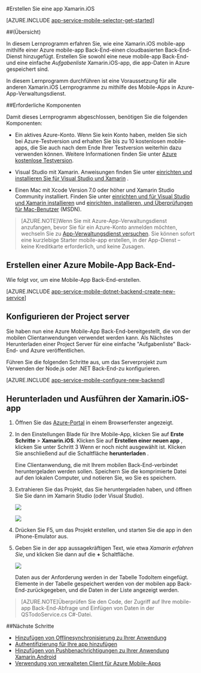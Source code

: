 <properties
    pageTitle="Erste Schritte mit Azure App Dienst Mobile-Apps für apps Xamarin.iOS | Microsoft Azure"
    description="Führen Sie dieses Lernprogramm zu ersten Schritten mit Mobile-Apps für die Entwicklung von Xamarin.iOS."
    services="app-service\mobile"
    documentationCenter="xamarin"
    authors="adrianhall"
    manager="dwrede"
    editor=""/>

<tags
    ms.service="app-service-mobile"
    ms.workload="na"
    ms.tgt_pltfrm="mobile-xamarin-ios"
    ms.devlang="dotnet"
    ms.topic="hero-article"
    ms.date="10/01/2016"
    ms.author="adrianha"/>


#<a name="create-a-xamarinios-app"></a>Erstellen Sie eine app Xamarin.iOS

[AZURE.INCLUDE [app-service-mobile-selector-get-started](../../includes/app-service-mobile-selector-get-started.md)]

##<a name="overview"></a>(Übersicht)

In diesem Lernprogramm erfahren Sie, wie eine Xamarin.iOS mobile-app mithilfe einer Azure mobile-app Back-End-einen cloudbasierten Back-End-Dienst hinzugefügt.  Erstellen Sie sowohl eine neue mobile-app Back-End- und eine einfache _Aufgabenliste_ Xamarin.iOS-app, die app-Daten in Azure gespeichert sind.

In diesem Lernprogramm durchführen ist eine Voraussetzung für alle anderen Xamarin.iOS Lernprogramme zu mithilfe des Mobile-Apps in Azure-App-Verwaltungsdienst.

##<a name="prerequisites"></a>Erforderliche Komponenten

Damit dieses Lernprogramm abgeschlossen, benötigen Sie die folgenden Komponenten:

* Ein aktives Azure-Konto. Wenn Sie kein Konto haben, melden Sie sich bei Azure-Testversion und erhalten Sie bis zu 10 kostenlosen mobile-apps, die Sie auch nach dem Ende Ihrer Testversion weiterhin dazu verwenden können. Weitere Informationen finden Sie unter [Azure kostenlose Testversion](https://azure.microsoft.com/pricing/free-trial/).

* Visual Studio mit Xamarin. Anweisungen finden Sie unter [einrichten und installieren Sie für Visual Studio und Xamarin](https://msdn.microsoft.com/library/mt613162.aspx) .

* Einen Mac mit Xcode Version 7.0 oder höher und Xamarin Studio Community installiert. Finden Sie unter [einrichten und für Visual Studio und Xamarin installieren](https://msdn.microsoft.com/library/mt613162.aspx) und [einrichten, installieren, und Überprüfungen für Mac-Benutzer](https://msdn.microsoft.com/library/mt488770.aspx) (MSDN).

>[AZURE.NOTE]Wenn Sie mit Azure-App-Verwaltungsdienst anzufangen, bevor Sie für ein Azure-Konto anmelden möchten, wechseln Sie zu [App-Verwaltungsdienst versuchen](https://tryappservice.azure.com/?appServiceName=mobile). Sie können sofort eine kurzlebige Starter mobile-app erstellen, in der App-Dienst – keine Kreditkarte erforderlich, und keine Zusagen.

## <a name="create-an-azure-mobile-app-backend"></a>Erstellen einer Azure Mobile-App Back-End-

Wie folgt vor, um eine Mobile-App Back-End-erstellen.

[AZURE.INCLUDE [app-service-mobile-dotnet-backend-create-new-service](../../includes/app-service-mobile-dotnet-backend-create-new-service.md)]

## <a name="configure-the-server-project"></a>Konfigurieren der Project server

Sie haben nun eine Azure Mobile-App Back-End-bereitgestellt, die von der mobilen Clientanwendungen verwendet werden kann. Als Nächstes Herunterladen einer Project Server für eine einfache "Aufgabenliste" Back-End- und Azure veröffentlichen.

Führen Sie die folgenden Schritte aus, um das Serverprojekt zum Verwenden der Node.js oder .NET Back-End-zu konfigurieren.

[AZURE.INCLUDE [app-service-mobile-configure-new-backend](../../includes/app-service-mobile-configure-new-backend.md)]

## <a name="download-and-run-the-xamarinios-app"></a>Herunterladen und Ausführen der Xamarin.iOS-app

1. Öffnen Sie das [Azure-Portal] in einem Browserfenster angezeigt.

2. In den Einstellungen Blade für Ihre Mobile-App, klicken Sie auf **Erste Schritte** > **Xamarin.iOS**. Klicken Sie auf **Erstellen einer neuen app** , klicken Sie unter Schritt 3 Wenn er noch nicht ausgewählt ist.  Klicken Sie anschließend auf die Schaltfläche **herunterladen** .

    Eine Clientanwendung, die mit Ihrem mobilen Back-End-verbindet heruntergeladen werden sollen. Speichern Sie die komprimierte Datei auf den lokalen Computer, und notieren Sie, wo Sie es speichern.

3. Extrahieren Sie das Projekt, das Sie heruntergeladen haben, und öffnen Sie Sie dann im Xamarin Studio (oder Visual Studio).

    ![][9]

    ![][8]

4. Drücken Sie F5, um das Projekt erstellen, und starten Sie die app in den iPhone-Emulator aus.

5. Geben Sie in der app aussagekräftigen Text, wie etwa _Xamarin erfahren Sie_, und klicken Sie dann auf die **+** Schaltfläche.

    ![][10]

    Daten aus der Anforderung werden in der Tabelle TodoItem eingefügt. Elemente in der Tabelle gespeichert werden von der mobilen app Back-End-zurückgegeben, und die Daten in der Liste angezeigt werden.

>[AZURE.NOTE]Überprüfen Sie den Code, der Zugriff auf Ihre mobile-app Back-End-Abfrage und Einfügen von Daten in der QSTodoService.cs C#-Datei.

##<a name="next-steps"></a>Nächste Schritte

* [Hinzufügen von Offlinesynchronisierung zu Ihrer Anwendung](app-service-mobile-xamarin-ios-get-started-offline-data.md)
* [Authentifizierung für Ihre app hinzufügen](app-service-mobile-xamarin-ios-get-started-users.md)
* [Hinzufügen von Pushbenachrichtigungen zu Ihrer Anwendung Xamarin.Android](app-service-mobile-xamarin-ios-get-started-push.md)
* [Verwendung von verwalteten Client für Azure Mobile-Apps](app-service-mobile-dotnet-how-to-use-client-library.md)

<!-- Anchors. -->
[Getting started with mobile app backends]:#getting-started
[Create a new mobile app backend]:#create-new-service
[Next Steps]:#next-steps

<!-- Images. -->
[6]: ./media/app-service-mobile-xamarin-ios-get-started/xamarin-ios-quickstart.png
[8]: ./media/app-service-mobile-xamarin-ios-get-started/mobile-xamarin-project-ios-vs.png
[9]: ./media/app-service-mobile-xamarin-ios-get-started/mobile-xamarin-project-ios-xs.png
[10]: ./media/app-service-mobile-xamarin-ios-get-started/mobile-quickstart-startup-ios.png

<!-- URLs. -->
[Azure-portal]: https://portal.azure.com/
